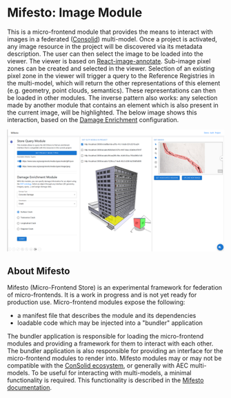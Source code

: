 # Mifesto: Image Module
This is a micro-frontend module that provides the means to interact with images in a federated ([Consolid](https://content.iospress.com/articles/semantic-web/sw233396)) multi-model. Once a project is activated, any image resource in the project will be discovered via its metadata description. The user can then select the image to be loaded into the viewer. The viewer is based on [React-image-annotate](https://github.com/UniversalDataTool/react-image-annotate). Sub-image pixel zones can be created and selected in the viewer. Selection of an existing pixel zone in the viewer will trigger a query to the Reference Registries in the multi-model, which will return the other representations of this element (e.g. geometry, point clouds, semantics). These representations can then be loaded in other modules. The inverse pattern also works: any selection made by another module that contains an element which is also present in the current image, will be highlighted. The below image shows this interaction, based on the [Damage Enrichment](https://raw.githubusercontent.com/AECOstore/RESOURCES/main/configurations/damage-enrichment.ttl) configuration.

![Image module in action](public/module.png)

## About Mifesto
Mifesto (Micro-Frontend Store) is an experimental framework for federation of micro-frontends. It is a work in progress and is not yet ready for production use. Micro-frontend modules expose the following: 

* a manifest file that describes the module and its dependencies
* loadable code which may be injected into a "bundler" application

The bundler application is responsible for loading the micro-frontend modules and providing a framework for them to interact with each other. The bundler application is also responsible for providing an interface for the micro-frontend modules to render into. Mifesto modules may or may not be compatible with the [ConSolid ecosystem](https://content.iospress.com/articles/semantic-web/sw233396), or generally with AEC multi-models. To be useful for interacting with multi-models, a minimal functionality is required. This functionality is described in the [Mifesto documentation]().